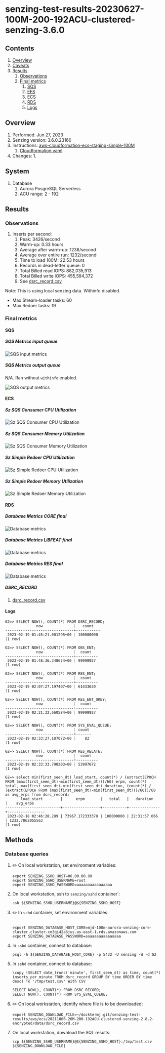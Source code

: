# senzing-test-results-20230627-100M-200-192ACU-clustered-senzing-3.6.0

## Contents

1. [Overview](#overview)
1. [Caveats](#caveats)
1. [Results](#results)
    1. [Observations](#observations)
    1. [Final metrics](#final-metrics)
        1. [SQS](#sqs)
        1. [EFS](#efs)
        1. [ECS](#ecs)
        1. [RDS](#rds)
        1. [Logs](#logs)

## Overview

1. Performed: Jun 27, 2023
2. Senzing version: 3.6.0.23160
3. Instructions:
   [aws-cloudformation-ecs-staging-simple-100M](https://github.com/Senzing/aws-cloudformation-ecs/tree/main/cloudformation/aws-cloudformation-ecs-staging-simple-100M)
    1. [Cloudformation.yaml]()
4. Changes:
    1.

## System

1. Database
    1. Aurora PosgreSQL Serverless
    1. ACU range: 2 - 192

## Results

### Observations

1. Inserts per second:
    1. Peak: 3426/second
    1. Warm-up: 0.33 hours
    1. Average after warm-up: 1238/second
    1. Average over entire run: 1232/second
    1. Time to load 100M: 22.53 hours
    1. Records in dead-letter queue: 0
    1. Total Billed read IOPS:   882,035,913
    1. Total Billed write IOPS:  455,594,372
    1. See [dsrc_record.csv](data/dsrc_record.csv)

Note:  This is using local senzing data.  Withinfo disabled.

- Max Stream-loader tasks: 60
- Max Redoer tasks: 19

### Final metrics

#### SQS

##### SQS Metrics input queue

![SQS input metrics](images/sqs-input-metrics.png "SQS input metrics")

##### SQS Metrics output queue

N/A.  Ran without `withinfo` enabled.

![SQS output metrics](images/sqs-output-metrics.png "SQS output metrics")

#### ECS

##### Sz SQS Consumer CPU Utilization

![Sz SQS Consumer CPU Utilization](images/stream-loader-CPU-Utilization.png "Sz SQS Consumer CPU Utilization")

##### Sz SQS Consumer Memory Utilization

![Sz SQS Consumer Memory Utilization](images/stream-loader-Memory-Utilization.png "Sz SQS Consumer Memory Utilization")

##### Sz Simple Redoer CPU Utilization

![Sz Simple Redoer CPU Utilization](images/redoer-CPU-Utilization.png "Sz Simple Redoer CPU Utilization")

##### Sz Simple Redoer Memory Utilization

![Sz Simple Redoer Memory Utilization](images/redoer-Memory-Utilization.png "Sz Simple Redoer Memory Utilization")

#### RDS

##### Database Metrics CORE final

![Database metrics](images/database-metrics-core.png "Database metrics")

##### Database Metrics LIBFEAT final

![Database metrics](images/database-metrics-libfeat.png "Database metrics")

##### Database Metrics RES final

![Database metrics](images/database-metrics-res.png "Database metrics")

##### DSRC_RECORD

1. [dsrc_record.csv](data/dsrc_record.csv)

#### Logs

```
G2=> SELECT NOW(), COUNT(*) FROM DSRC_RECORD;
              now              |   count
-------------------------------+-----------
 2023-02-19 01:45:21.001295+00 | 100000000
(1 row)

G2=> SELECT NOW(), COUNT(*) FROM OBS_ENT;
              now              |  count
-------------------------------+----------
 2023-02-19 01:48:36.348624+00 | 99998927
(1 row)

G2=> SELECT NOW(), COUNT(*) FROM RES_ENT;
              now              |  count
-------------------------------+----------
 2023-02-19 02:07:27.197407+00 | 61433630
(1 row)

G2=> SELECT NOW(), COUNT(*) FROM RES_ENT_OKEY;
              now              |  count
-------------------------------+----------
 2023-02-19 02:21:32.660584+00 | 99998927
(1 row)

G2=> SELECT NOW(), COUNT(*) FROM SYS_EVAL_QUEUE;
              now              | count
-------------------------------+-------
 2023-02-19 02:33:27.187072+00 |    82
(1 row)

G2=> SELECT NOW(), COUNT(*) FROM RES_RELATE;
              now              |  count
-------------------------------+----------
 2023-02-19 02:33:33.790203+00 | 53997672
(1 row)

G2=> select min(first_seen_dt) load_start, count(*) / (extract(EPOCH FROM (max(first_seen_dt)-min(first_seen_dt)))/60) erpm, count(*) total, max(first_seen_dt)-min(first_seen_dt) duration, (count(*) / (extract(EPOCH FROM (max(first_seen_dt)-min(first_seen_dt)))/60))/60 as avg_erps from dsrc_record;
       load_start        |      erpm       |   total   |   duration   |    avg_erps
-------------------------+-----------------+-----------+--------------+-----------------
 2023-02-18 02:46:28.289 | 73967.172333378 | 100000000 | 22:31:57.066 | 1232.7862055563
(1 row)

```

## Methods

### Database queries

1. :pencil2: On local workstation, set environment variables:

    ```console
    export SENZING_SSHD_HOST=00.00.00.00
    export SENZING_SSHD_USERNAME=root
    export SENZING_SSHD_PASSWORD=aaaaaaaaaaaaaaaa
    ```

1. On local workstation, ssh to `senzing/sshd` container`:

    ```console
    ssh ${SENZING_SSHD_USERNAME}@${SENZING_SSHD_HOST}
    ```

1. :pencil2: In `sshd` container, set environment variables:

    ```console

    export SENZING_DATABASE_HOST_CORE=mjd-100m-aurora-senzing-core-cluster.cluster-cn3qi42a3jus.us-east-1.rds.amazonaws.com
    export SENZING_DATABASE_PASSWORD=aaaaaaaaaaaaaaaa
    ```

1. In `sshd` container, connect to database:

    ```console
    psql -h ${SENZING_DATABASE_HOST_CORE} -p 5432 -U senzing -W -d G2
    ```

1. In `sshd` container, connect to database:

    ```console
    \copy (SELECT date_trunc('minute', first_seen_dt) as time, count(*) inserts_per_minute FROM dsrc_record GROUP BY time ORDER BY time desc) To '/tmp/test.csv' With CSV

    SELECT NOW(), COUNT(*) FROM DSRC_RECORD;
    SELECT NOW(), COUNT(*) FROM SYS_EVAL_QUEUE;
    ```

1. :pencil2: On local workstation, identify where file is to be downloaded:

    ```console
    export SENZING_DOWNLOAD_FILE=~/docktermj.git/senzing-test-results/aws/ecs/20211006-20M-200-192ACU-clustered-senzing-2.8.2-encrypted/data/dsrc_record.csv
    ```

1. On local workstation, download the SQL results:

    ```console
    scp ${SENZING_SSHD_USERNAME}@${SENZING_SSHD_HOST}:/tmp/test.csv ${SENZING_DOWNLOAD_FILE}
    ```
